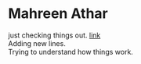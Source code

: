 # Mahreen Athar  
just checking things out.
[link](py1.ipynb)   
Adding new lines.   
Trying to understand how things work. 
